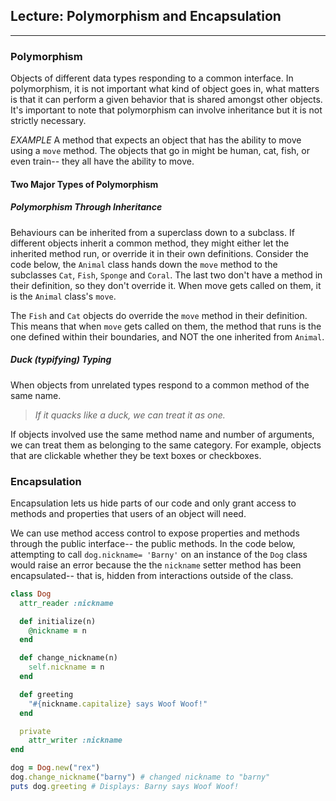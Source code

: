 ## Lecture: Polymorphism and Encapsulation
---

### Polymorphism
Objects of different data types responding to a common interface. In polymorphism, it is not important what kind of object goes in, what matters is that it can perform a given behavior that is shared amongst other objects. It's important to note that polymorphism can involve inheritance but it is not strictly necessary. 

_EXAMPLE_
A method that expects an object that has the ability to move using a `move` method. The objects that go in might be human, cat, fish, or even train-- they all have the ability to move. 

#### Two Major Types of Polymorphism

##### Polymorphism Through Inheritance
Behaviours can be inherited from a superclass down to a subclass. If different objects inherit a common method, they might either let the inherited method run, or override it in their own definitions. Consider the code below, the `Animal` class hands down the `move` method to the subclasses `Cat`, `Fish`, `Sponge` and `Coral`. The last two don't have a method in their definition, so they don't override it. When move gets called on them, it is the `Animal` class's `move`.

The `Fish` and `Cat` objects do override the `move` method in their definition. This means that when `move` gets called on them, the method that runs is the one defined within their boundaries, and NOT the one inherited from `Animal`. 

##### Duck (typifying) Typing
When objects from unrelated types respond to a common method of the same name.
> _If it quacks like a duck, we can treat it as one._

If objects involved use the same method name and number of arguments, we can treat them as belonging to the same category. For example, objects that are clickable whether they be text boxes or checkboxes. 

### Encapsulation
Encapsulation lets us hide parts of our code and only grant access to methods and properties that users of an object will need. 

We can use method access control to expose properties and methods through the public interface-- the public methods. 
In the code below, attempting to call `dog.nickname= 'Barny'` on an instance of the `Dog` class would raise an error because the the `nickname` setter method has been encapsulated-- that is, hidden from interactions outside of the class. 
```ruby
class Dog
  attr_reader :nickname

  def initialize(n)
    @nickname = n
  end

  def change_nickname(n)
    self.nickname = n
  end

  def greeting
    "#{nickname.capitalize} says Woof Woof!"
  end

  private
    attr_writer :nickname
end

dog = Dog.new("rex")
dog.change_nickname("barny") # changed nickname to "barny"
puts dog.greeting # Displays: Barny says Woof Woof!